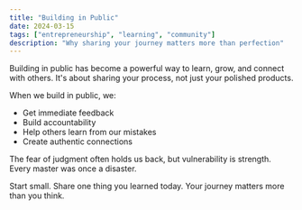 ```yaml
---
title: "Building in Public"
date: 2024-03-15
tags: ["entrepreneurship", "learning", "community"]
description: "Why sharing your journey matters more than perfection"
---
```


Building in public has become a powerful way to learn, grow, and connect with others. It's about sharing your process, not just your polished products.

When we build in public, we:
- Get immediate feedback
- Build accountability
- Help others learn from our mistakes
- Create authentic connections

The fear of judgment often holds us back, but vulnerability is strength. Every master was once a disaster.

Start small. Share one thing you learned today. Your journey matters more than you think.